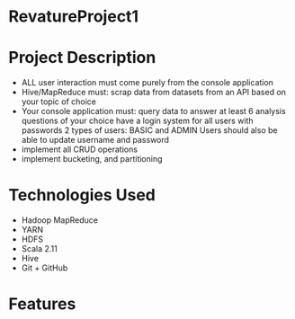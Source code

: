 # RevatureProject1

# Project Description

- ALL user interaction must come purely from the console application
- Hive/MapReduce must:
scrap data from datasets from an API based on your topic of choice
- Your console application must:
query data to answer at least 6 analysis questions of your choice
have a login system for all users with passwords
2 types of users: BASIC and ADMIN
Users should also be able to update username and password
- implement all CRUD operations
- implement bucketing, and partitioning



# Technologies Used
- Hadoop MapReduce
- YARN
- HDFS
- Scala 2.11
- Hive
- Git + GitHub

# Features
